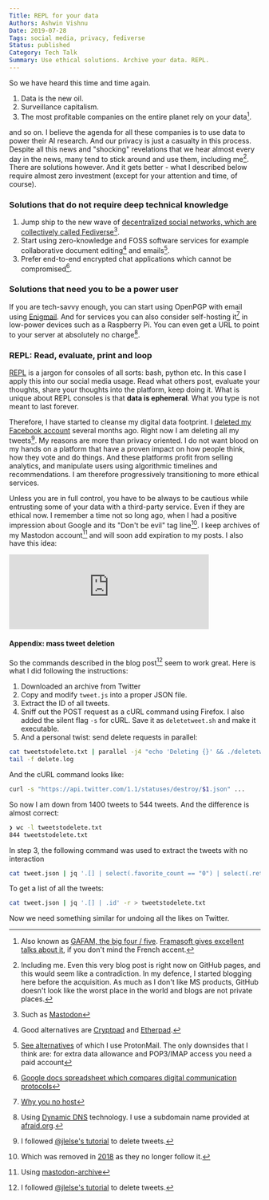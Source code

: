 ```yaml
---
Title: REPL for your data
Authors: Ashwin Vishnu
Date: 2019-07-28
Tags: social media, privacy, fediverse
Status: published
Category: Tech Talk
Summary: Use ethical solutions. Archive your data. REPL.
---
```


So we have heard this time and time again.

1. Data is the new oil.
1. Surveillance capitalism.
1. The most profitable companies on the entire planet rely on your data[^data].

[^data]: Also known as [GAFAM, the big four / five](https://en.m.wikipedia.org/wiki/Big_Four_tech_companies).
  [Framasoft gives excellent talks about it](https://old.framatube.org/media/lets-de-google-ify-the-internet-floss-positive-alt),
  if you don't mind the French accent.

and so on. I believe the agenda for all these companies is to use data to power
their AI research. And our privacy is just a casualty in this process.  Despite
all this news and "shocking" revelations that we hear almost every day in the
news, many tend to stick around and use them, including me[^contra].  There are
solutions however. And it gets better - what I described below require almost
zero investment (except for your attention and time, of course).

[^contra]: Including me. Even this very blog post is right now on GitHub pages,
  and this would seem like a contradiction. In my defence, I started blogging
  here before the acquisition.  As much as I don't like MS products, GitHub
  doesn't look like the worst place in the world and blogs are not private
  places.

### Solutions that do not require deep technical knowledge

1. Jump ship to the new wave of [decentralized social
   networks, which are collectively called
   Fediverse](https://fediverse.party)[^mast].
1. Start using zero-knowledge and FOSS software services for example
   collaborative document editing[^docs] and emails[^email].
1. Prefer end-to-end encrypted chat applications which cannot be
   compromised[^chat].

### Solutions that need you to be a power user

If you are tech-savvy enough, you can start using OpenPGP with email using
[Enigmail](https://emailselfdefense.fsf.org/en/). And for services you can
also consider self-hosting it[^host] in low-power devices such as a Raspberry
Pi. You can even get a URL to point to your server at absolutely no charge[^dns].

### REPL: Read, evaluate, print and loop

[REPL](https://en.wikipedia.org/wiki/Read%E2%80%93eval%E2%80%93print_loop) is a
jargon for consoles of all sorts: bash, python etc. In this case I apply this
into our social media usage. Read what others post, evaluate your thoughts,
share your thoughts into the platform, keep doing it. What is unique about REPL
consoles is that **data is ephemeral**. What you type is not meant to last forever.

Therefore, I have started to cleanse my digital data footprint. I [deleted my
Facebook account](https://deletefacebook.com) several months ago. Right now I
am deleting all my tweets[^tweets]. My reasons are more than privacy oriented.
I do not want blood on my hands on a platform that have a proven impact on how
people think, how they vote and do things. And these platforms profit from
selling analytics, and manipulate users using algorithmic timelines and
recommendations. I am therefore progressively transitioning to more ethical
services.

Unless you are in full control, you have to be always to be cautious while
entrusting some of your data with a third-party service. Even if they are
ethical now. I remember a time not so long ago, when I had a positive
impression about Google and its "Don't be evil" tag line[^evil]. I keep archives
of my Mastodon account[^archive] and will soon add expiration to my posts. I
also have this idea:

<iframe src="https://mastodon.acc.sunet.se/@ashwinvis/102518259996206758/embed" class="mastodon-embed" style="max-width: 100%; border: 0" width="400" allowfullscreen="allowfullscreen"></iframe><script src="https://mastodon.acc.sunet.se/embed.js" async="async"></script>

#### Appendix: mass tweet deletion

So the commands described in the blog post[^tweets] seem to work great. Here
is what I did following the instructions:

1. Downloaded an archive from Twitter
1. Copy and modify `tweet.js` into a proper JSON file.
1. Extract the ID of all tweets.
1. Sniff out the POST request as a cURL command using Firefox. I also added
   the silent flag `-s` for cURL.
   Save it as `deletetweet.sh` and make it executable.
1. And a personal twist: send delete requests in parallel:

```sh
cat tweetstodelete.txt | parallel -j4 "echo 'Deleting {}' && ./deletetweet.sh {}" 2>&1 1>> delete.log &
tail -f delete.log
```

And the cURL command looks like:
```sh
curl -s "https://api.twitter.com/1.1/statuses/destroy/$1.json" ...
```

So now I am down from 1400 tweets to 544 tweets. And the difference is almost
correct:

```sh
❯ wc -l tweetstodelete.txt
844 tweetstodelete.txt
```

In step 3, the following command was used to extract the tweets with no
interaction
```sh
cat tweet.json | jq '.[] | select(.favorite_count == "0") | select(.retweet_count == "0") | select(has("in_reply_to_user_id_str") | not)  | .id' -r > tweetstodelete.txt`
```

To get a list of all the tweets:
```sh
cat tweet.json | jq '.[] | .id' -r > tweetstodelete.txt
```

Now we need something similar for undoing all the likes on Twitter.

[^mast]: Such as [Mastodon](https://joinmastodon.org)
[^docs]: Good alternatives are [Cryptpad](https://cryptpad.fr/) and
  [Etherpad](https://github.com/ether/etherpad-lite/wiki/Sites-that-run-Etherpad-Lite).
[^email]: [See alternatives](https://www.privacytools.io/providers/email/) of
  which I use ProtonMail. The only downsides that I think are: for extra data
  allowance and POP3/IMAP access you need a paid account
[^chat]: [Google docs spreadsheet which compares digital communication
  protocols](https://docs.google.com/spreadsheets/d/1-UlA4-tslROBDS9IqHalWVztqZo7uxlCeKPQ-8uoFOU/htmlview)
[^host]: [Why you no host](https://yunohost.org/)
[^dns]: Using [Dynamic DNS](https://wiki.archlinux.org/index.php/Dynamic_DNS)
  technology. I use a subdomain name provided at
  [afraid.org](https://freedns.afraid.org).
[^evil]: Which was removed in
  [2018](https://en.wikipedia.org/wiki/Don%27t_be_evil) as they no longer
  follow it.
[^tweets]: I followed [@jlelse's tutorial](https://jlelse.blog/posts/mass-delete-tweets/) to delete tweets.
[^archive]: Using [mastodon-archive](https://github.com/kensanata/mastodon-backup)
[^expire]: This is [an interesting
  essay](https://alexschroeder.ch/wiki/2017-04-27_Record_Keeping) on why you
  should expire your posts.
